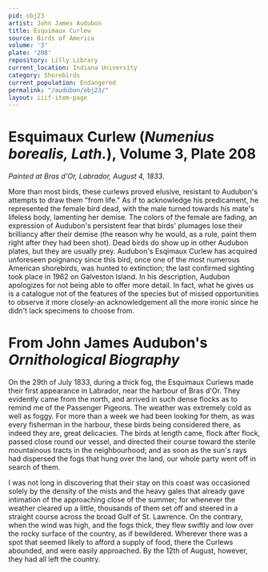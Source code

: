 ```yaml
---
pid: obj23
artist: John James Audubon
title: Esquimaux Curlew
source: Birds of America
volume: '3'
plate: '208'
repository: Lilly Library
current_location: Indiana University
category: Shorebirds
current_population: Endangered
permalink: "/audubon/obj23/"
layout: iiif-item-page
---
```


# Esquimaux Curlew (_Numenius borealis, Lath._), Volume 3, Plate 208

_Painted at Bras d'Or, Labrador, August 4, 1833._

More than most birds, these curlews proved elusive, resistant to Audubon's attempts to draw them "from life." As if to acknowledge his predicament, he represented the female bird dead, with the male turned towards his mate's lifeless body, lamenting her demise. The colors of the female are fading, an expression of Audubon's persistent fear that birds' plumages lose their brilliancy after their demise (the reason why he would, as a rule, paint them right after they had been shot). Dead birds do show up in other Audubon plates, but they are usually prey. Audubon's Esqimaux Curlew has acquired unforeseen poignancy since this bird, once one of the most numerous American shorebirds, was hunted to extinction; the last confirmed sighting took place in 1962 on Galveston Island. In his description, Audubon apologizes for not being able to offer more detail. In fact, what he gives us is a catalogue not of the features of the species but of missed opportunities to observe it more closely-an acknowledgement all the more ironic since he didn't lack specimens to choose from.

# From John James Audubon's _Ornithological Biography_

On the 29th of July 1833, during a thick fog, the Esquimaux Curlews made their first appearance in Labrador, near the harbour of Bras d'Or. They evidently came from the north, and arrived in such dense flocks as to remind me of the Passenger Pigeons. The weather was extremely cold as well as foggy. For more than a week we had been looking for them, as was every fisherman in the harbour, these birds being considered there, as indeed they are, great delicacies. The birds at length came, flock after flock, passed close round our vessel, and directed their course toward the sterile mountainous tracts in the neighbourhood; and as soon as the sun's rays had dispersed the fogs that hung over the land, our whole party went off in search of them.

I was not long in discovering that their stay on this coast was occasioned solely by the density of the mists and the heavy gales that already gave intimation of the approaching close of the summer; for whenever the weather cleared up a little, thousands of them set off and steered in a straight course across the broad Gulf of St. Lawrence. On the contrary, when the wind was high, and the fogs thick, they flew swiftly and low over the rocky surface of the country, as if bewildered. Wherever there was a spot that seemed likely to afford a supply of food, there the Curlews abounded, and were easily approached. By the 12th of August, however, they had all left the country.
